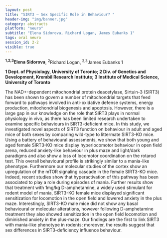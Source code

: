 ```yaml
---
layout: post
title: "SIRT3 – Sex Specific Role in Behaviour? "
header-img: "img/banner.jpg"
category: abstracts
platform: "neuro"
subtitle: "Elena Sidorova, Richard Logan, James Eubanks 1"
tags: oral neuro
session_id: 2-2
visible: true
---
```

**<sup>1,2,3</sup>Elena Sidorova**, <sup>2</sup>Richard Logan, <sup>2,3</sup>James Eubanks 1

__1 Dept. of Physiology, University of Toronto; 2 Div. of Genetics and Development, Krembil Research Institute; 3 Institute of Medical Science, University of Toronto__

The NAD+-dependent mitochondrial protein deacetylase, Sirtuin-3 (SIRT3) has been shown to govern a number of mitochondrial targets that feed forward to pathways involved in anti-oxidative defense systems, energy production, mitochondrial biogenesis and apoptosis. However, there is a large gap in our knowledge on the role that SIRT3 plays in normal physiology in vivo, as there has been limited research undertaken to examine specific behaviours in SIRT3-deficient mice. In this study, we investigated novel aspects of SIRT3 function on behaviour in adult and aged mice of both sexes by comparing wild-type to littermate SIRT3-KO mice. Using a battery of behavioural assessments, we show that both young and aged female SIRT3-KO mice display hyperlocomotor behaviour in open field arena, reduced anxiety-like behaviour in plus maze and light/dark paradigms and also show a loss of locomotor coordination on the rotarod test. This overall behavioural profile is strikingly similar to a mania-like phenotype. Furthermore our molecular studies of the cortex show an upregulation of the mTOR signaling cascade in the female SIRT3-KO mice. Indeed, recent studies show that hyperactivation of this pathway has been associated to play a role during episodes of mania.  Further results show that treatment with 1mg/kg D-amphetamine, a widely used stimulant for rodent model of mania, SIRT3-KO female mice  displayed significant sensitization for locomotion in the open field and lowered anxiety in the plus maze. Interestingly, SIRT3-KO male mice did not show any basal behavioural or molecular alterations, however following D-amphetamine treatment they also showed sensitization in the open field locomotion and diminished anxiety in the plus-maze.  Our findings are the first to link SIRT3 with mania-like phenotype in rodents; moreover, the results suggest that sex differences in SIRT3-deficiency influence behaviour.